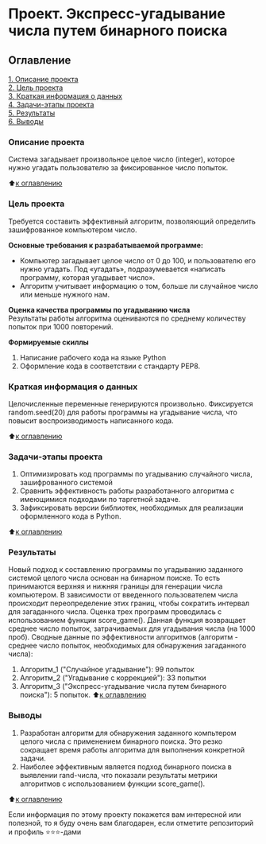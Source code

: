 # Проект. Экспресс-угадывание числа путем бинарного поиска

## Оглавление  
[1. Описание проекта](https://github.com/Edgars97/Projects/blob/main/README.md#Описание-проекта)  
[2. Цель проекта](https://github.com/Edgars97/Projects/blob/main/README.md#Цель-проекта)  
[3. Краткая информация о данных](https://github.com/Edgars97/Projects/blob/main/README.md#Краткая-информация-о-данных)  
[4. Задачи-этапы проекта](https://github.com/Edgars97/Projects/blob/main/README.md#Задачи-этапы-проекта)  
[5. Результаты](https://github.com/Edgars97/Projects/blob/main/README.md#Результаты)    
[6. Выводы](https://github.com/Edgars97/Projects/blob/main/README.md#Выводы) 

### Описание проекта    
Система загадывает произвольное целое число (integer), которое нужно угадать пользователю за фиксированное число попыток.

:arrow_up:[к оглавлению](#Оглавление)


### Цель проекта    
Требуется составить эффективный алгоритм, позволяющий определить зашифрованное компьютером число.

**Основные требования к разрабатываемой программе:**  
- Компьютер загадывает целое число от 0 до 100, и пользователю его нужно угадать. Под «угадать», подразумевается «написать программу, которая угадывает число».
- Алгоритм учитывает информацию о том, больше ли случайное число или меньше нужного нам.

**Оценка качества программы по угадыванию числа**     
Результаты работы алгоритма оцениваются по среднему количеству попыток при 1000 повторений.

**Формируемые скиллы**     
1. Написание рабочего кода на языке Python
2. Оформление кода в соответствии с стандарту PEP8.


### Краткая информация о данных
Целочисленные переменные генерируются произвольно. Фиксируется random.seed(20) для работы программы на угадывание числа, что повысит воспроизводимость написанного кода.
  
:arrow_up:[к оглавлению](https://github.com/Edgars97/Projects.README.md#Оглавление)


### Задачи-этапы проекта  
1. Оптимизировать код программы по угадыванию случайного числа, зашифрованного системой
2. Сравнить эффективность работы разработанного алгоритма с имеющимися подходами по таргетной задаче.
3. Зафиксировать версии библиотек, необходимых для реализации оформленного кода в Python.

:arrow_up:[к оглавлению](https://github.com/Edgars97/Projects.README.md#Оглавление)


### Результаты
Новый подход к составлению программы по угадыванию заданного системой целого числа основан на бинарном поиске. То есть принимаются верхняя и нижняя границы для генерации числа компьютером. В зависимости от введенного пользователем числа происходит переопределение этих границ, чтобы сократить интервал для загаданного числа.
Оценка трех программ проводилась с использованием функции score_game(). Данная функция возвращает среднее число попыток, затрачиваемых для угадывания числа (на 1000 проб).
Сводные данные по эффективности алгоритмов (алгоритм - среднее число попыток, необходимых для обнаружения загаданного числа):
1. Алгоритм_1 ("Случайное угадывание"): 99 попыток
2. Алгоритм_2 ("Угадывание с коррекцией"): 33 попытки
3. Алгоритм_3 ("Экспресс-угадывание числа путем бинарного поиска"): 5 попыток.
:arrow_up:[к оглавлению](https://github.com/Edgars97/Projects.README.md#Оглавление)


### Выводы
1. Разработан алгоритм для обнаружения заданного компьтером целого числа с применением бинарного поиска. Это резко сокращает время работы алгоритма для выполнения конкретной задачи.
2. Наиболее эффективным является подход бинарного поиска в выявлении rand-числа, что показали результаты метрики алгоритмов с использованием функции score_game().

:arrow_up:[к оглавлению](https://github.com/Edgars97/Projects.README.md#Оглавление)


Если информация по этому проекту покажется вам интересной или полезной, то я буду очень вам благодарен, если отметите репозиторий и профиль ⭐️⭐️⭐️-дами